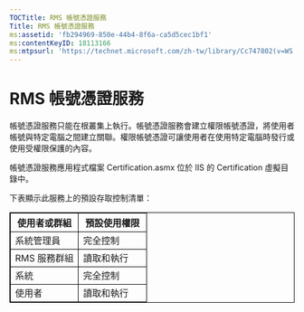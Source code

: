 ```yaml
---
TOCTitle: RMS 帳號憑證服務
Title: RMS 帳號憑證服務
ms:assetid: 'fb294969-850e-44b4-8f6a-ca5d5cec1bf1'
ms:contentKeyID: 18113166
ms:mtpsurl: 'https://technet.microsoft.com/zh-tw/library/Cc747802(v=WS.10)'
---
```


RMS 帳號憑證服務
================

帳號憑證服務只能在根叢集上執行。帳號憑證服務會建立權限帳號憑證，將使用者帳號與特定電腦之間建立關聯。權限帳號憑證可讓使用者在使用特定電腦時發行或使用受權限保護的內容。

帳號憑證服務應用程式檔案 Certification.asmx 位於 IIS 的 Certification 虛擬目錄中。

下表顯示此服務上的預設存取控制清單：

<p></p> 
<table style="border:1px solid black;">
<colgroup>
<col width="50%" />
<col width="50%" />
</colgroup>
<thead>
<tr class="header">
<th style="border:1px solid black;" >使用者或群組</th>
<th style="border:1px solid black;" >預設使用權限</th>
</tr>
</thead>
<tbody>
<tr class="odd">
<td style="border:1px solid black;">系統管理員</td>
<td style="border:1px solid black;">完全控制</td>
</tr>
<tr class="even">
<td style="border:1px solid black;">RMS 服務群組</td>
<td style="border:1px solid black;">讀取和執行</td>
</tr>
<tr class="odd">
<td style="border:1px solid black;">系統</td>
<td style="border:1px solid black;">完全控制</td>
</tr>
<tr class="even">
<td style="border:1px solid black;">使用者</td>
<td style="border:1px solid black;">讀取和執行</td>
</tr>
</tbody>
</table>